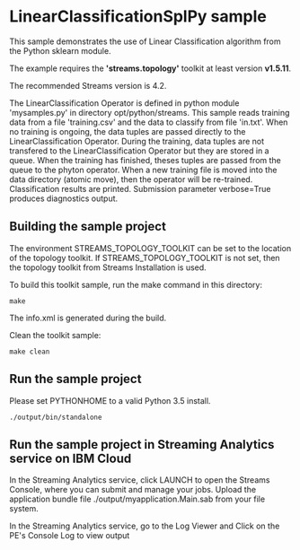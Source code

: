 # LinearClassificationSplPy sample

This sample demonstrates the use of Linear Classification algorithm from the Python sklearn module.

The example requires the **'streams.topology'** toolkit at least version **v1.5.11**.

The recommended Streams version is 4.2.
 
The LinearClassification Operator is defined in python module 'mysamples.py' in directory opt/python/streams.
This sample reads training data from a file 'training.csv' and the data to classify from file 'in.txt'.
When no training is ongoing, the data tuples are passed directly to the LinearClassification Operator.
During the training, data tuples are not transfered to the LinearClassification Operator but they are stored in a queue.
When the training has finished, theses tuples are passed from the queue to the phyton operator.
When a new training file is moved into the data directory (atomic move), then the operator will be re-trained.
Classification results are printed.
Submission parameter verbose=True produces diagnostics output.

## Building the sample project

The environment STREAMS_TOPOLOGY_TOOLKIT can be set to the location of the topology toolkit.
If STREAMS_TOPOLOGY_TOOLKIT is not set, then the topology toolkit from Streams Installation is used.

To build this toolkit sample, run the make command in this directory:

`make`

The info.xml is generated during the build.

Clean the toolkit sample:

`make clean`

## Run the sample project

Please set PYTHONHOME to a valid Python 3.5 install.

`./output/bin/standalone`


## Run the sample project in Streaming Analytics service on IBM Cloud

In the Streaming Analytics service, click LAUNCH to open the Streams Console, where you can submit and manage your jobs.
Upload the application bundle file ./output/myapplication.Main.sab from your file system.

In the Streaming Analytics service, go to the Log Viewer and Click on the PE's Console Log to view output
